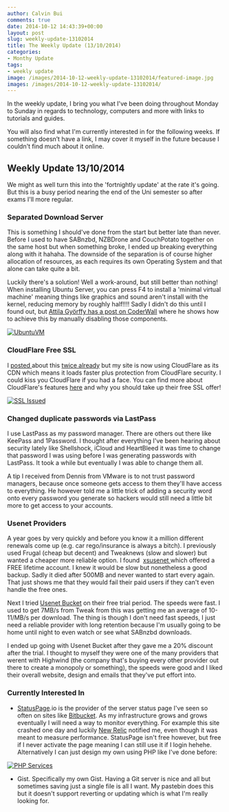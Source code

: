 ```yaml
---
author: Calvin Bui
comments: true
date: 2014-10-12 14:43:39+00:00
layout: post
slug: weekly-update-13102014
title: The Weekly Update (13/10/2014)
categories:
- Monthy Update
tags:
- weekly update
image: /images/2014-10-12-weekly-update-13102014/featured-image.jpg 
images: /images/2014-10-12-weekly-update-13102014/
---
```


In the weekly update, I bring you what I've been doing throughout Monday to Sunday in regards to technology, computers and more with links to tutorials and guides.

You will also find what I'm currently interested in for the following weeks. If something doesn’t have a link, I may cover it myself in the future because I couldn't find much about it online.

<!-- more -->

## Weekly Update 13/10/2014

We might as well turn this into the 'fortnightly update' at the rate it's going. But this is a busy period nearing the end of the Uni semester so after exams I'll more regular.

### Separated Download Server

This is something I should've done from the start but better late than never. Before I used to have SABnzbd, NZBDrone and CouchPotato together on the same host but when something broke, I ended up breaking everything along with it hahaha. The downside of the separation is of course higher allocation of resources, as each requires its own Operating System and that alone can take quite a bit.

Luckily there's a solution! Well a work-around, but still better than nothing! When installing Ubuntu Server, you can press F4 to install a 'minimal virtual machine' meaning things like graphics and sound aren't install with the kernel, reducing memory by roughly half!!!! Sadly I didn't do this until I found out, but [Attila Györffy has a post on CoderWall](https://coderwall.com/p/a56j3w) where he shows how to achieve this by manually disabling those components.

[![UbuntuVM]({{page.images}}ubuntuvm002.png)]({{page.images}}ubuntuvm002.png)

### CloudFlare Free SSL

I [posted ](/currently-moving-cloudflare/)about this [twice already](/update-transition-cloudflare/) but my site is now using CloudFlare as its CDN which means it loads faster plus protection from CloudFlare security. I could kiss you CloudFlare if you had a face. You can find more about CloudFlare's features [here](https://www.cloudflare.com/overview) and why you should take up their free SSL offer!

[![SSL Issued]({{page.images}}capture1.png)]({{page.images}}capture1.png)

### Changed duplicate passwords via LastPass

I use LastPass as my password manager. There are others out there like KeePass and 1Password. I thought after everything I've been hearing about security lately like Shellshock, iCloud and HeartBleed it was time to change that password I was using before I was generating passwords with LastPass. It took a while but eventually I was able to change them all.

A tip I received from Dennis from VMware is to not trust password managers, because once someone gets access to them they'll have access to everything. He however told me a little trick of adding a security word onto every password you generate so hackers would still need a little bit more to get access to your accounts.

### Usenet Providers

A year goes by very quickly and before you know it a million different renewals come up (e.g. car rego/insurance is always a bitch). I previously used Frugal (cheap but decent) and Tweaknews (slow and slower) but wanted a cheaper more reliable option. I found  [xsusenet ](https://www.xsusenet.com/)which offered a FREE lifetime account. I knew it would be slow but nonetheless a good backup. Sadly it died after 500MB and never wanted to start every again. That just shows me that they would fail their paid users if they can't even handle the free ones.

Next I tried [Usenet Bucket](https://www.usenetbucket.com/en/) on their free trial period. The speeds were fast. I used to get 7MB/s from Tweak from this was getting me an average of 10-11/MB/s per download. The thing is though I don't need fast speeds, I just need a reliable provider with long retention because I'm usually going to be home until night to even watch or see what SABnzbd downloads.

I ended up going with Usenet Bucket after they gave me a 20% discount after the trial. I thought to myself they were one of the many providers that werent with Highwind (the company that's buying every other provider out there to create a monopoly or something), the speeds were good and I liked their overall website, design and emails that they've put effort into.

### Currently Interested In

* [StatusPage](%20statuspage.io).io is the provider of the server status page I've seen so often on sites like [Bitbucket](http://status.bitbucket.org/). As my infrastructure grows and grows eventually I will need a way to monitor everything. For example this site crashed one day and luckily [New Relic](http://newrelic.com/) notified me, even though it was meant to measure performance. StatusPage isn't free however, but free if I never activate the page meaning I can still use it if I login hehehe. Alternatively I can just design my own using PHP like I've done before:

[![PHP Services]({{page.images}}capture2.png)]({{page.images}}capture2.png)

* Gist. Specifically my own Gist. Having a Git server is nice and all but sometimes saving just a single file is all I want. My pastebin does this but it doesn't support reverting or updating which is what I'm really looking for.
